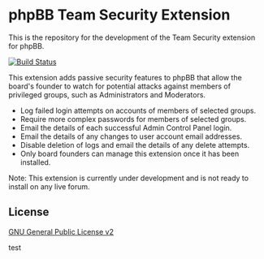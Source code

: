 # phpBB Team Security Extension

This is the repository for the development of the Team Security extension for phpBB.

[![Build Status](https://travis-ci.org/phpbb-extensions/teamsecurity.png)](https://travis-ci.org/phpbb-extensions/teamsecurity)

This extension adds passive security features to phpBB that allow the board's founder to watch for potential attacks against members of privileged groups, such as Administrators and Moderators.

- Log failed login attempts on accounts of members of selected groups.
- Require more complex passwords for members of selected groups.
- Email the details of each successful Admin Control Panel login.
- Email the details of any changes to user account email addresses.
- Disable deletion of logs and email the details of any delete attempts.
- Only board founders can manage this extension once it has been installed.

Note: This extension is currently under development and is not ready to install on any live forum.

## License
[GNU General Public License v2](http://opensource.org/licenses/GPL-2.0)

test
